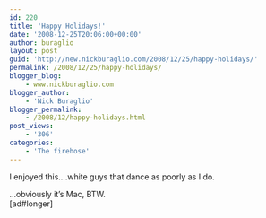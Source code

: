 ```yaml
---
id: 220
title: 'Happy Holidays!'
date: '2008-12-25T20:06:00+00:00'
author: buraglio
layout: post
guid: 'http://new.nickburaglio.com/2008/12/25/happy-holidays/'
permalink: /2008/12/25/happy-holidays/
blogger_blog:
    - www.nickburaglio.com
blogger_author:
    - 'Nick Buraglio'
blogger_permalink:
    - /2008/12/happy-holidays.html
post_views:
    - '306'
categories:
    - 'The firehose'
---
```


I enjoyed this….white guys that dance as poorly as I do.

…obviously it’s Mac, BTW.   
\[ad#longer\]